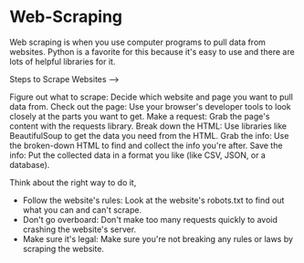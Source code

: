 # Web-Scraping

Web scraping is when you use computer programs to pull data from websites. Python is a favorite for this because it's easy to use and there are lots of helpful libraries for it.

Steps to Scrape Websites -->

Figure out what to scrape: Decide which website and page you want to pull data from.
Check out the page: Use your browser's developer tools to look closely at the parts you want to get.
Make a request: Grab the page's content with the requests library.
Break down the HTML: Use libraries like BeautifulSoup to get the data you need from the HTML.
Grab the info: Use the broken-down HTML to find and collect the info you're after.
Save the info: Put the collected data in a format you like (like CSV, JSON, or a database).


Think about the right way to do it,

- Follow the website's rules: Look at the website's robots.txt to find out what you can and can't scrape.
- Don't go overboard: Don't make too many requests quickly to avoid crashing the website's server.
- Make sure it's legal: Make sure you're not breaking any rules or laws by scraping the website.
